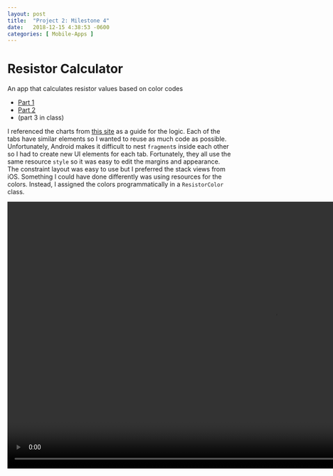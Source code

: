 ```yaml
---
layout: post
title:  "Project 2: Milestone 4"
date:   2018-12-15 4:38:53 -0600
categories: [ Mobile-Apps ]
---
```



# Resistor Calculator
An app that calculates resistor values based on color codes
- [Part 1](p2-milestone-1)
- [Part 2](p2-milestone-2)
- (part 3 in class)

I referenced the charts from [this site](https://www.allaboutcircuits.com/tools/resistor-color-code-calculator/) as a guide for the logic. Each of the tabs have similar elements so I wanted to reuse as much code as possible. Unfortunately, Android makes it difficult to nest `fragment`s inside each other so I had to create new UI elements for each tab. Fortunately, they all use the same resource `style` so it was easy to edit the margins and appearance. The constraint layout was easy to use but I preferred the stack views from iOS. Something I could have done differently was using resources for the colors. Instead, I assigned the colors programmatically in a `ResistorColor` class.

<video id='vid' height="600px" autoplay controls preload muted loop>
<source src="{{ site.baseurl }}/assets/image/res-calc.webm" type="video/webm">
</video>

<script>
   document.getElementById('vid').playbackRate = 3;
</script>